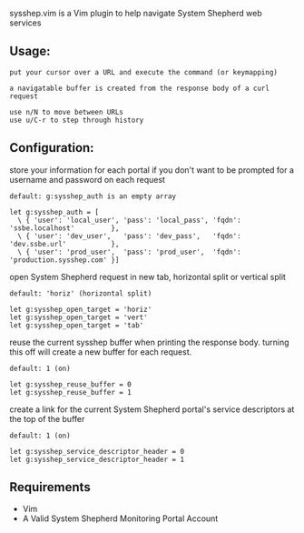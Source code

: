 sysshep.vim is a Vim plugin to help navigate System Shepherd web services

Usage:
-------

    put your cursor over a URL and execute the command (or keymapping)

    a navigatable buffer is created from the response body of a curl request

    use n/N to move between URLs
    use u/C-r to step through history

Configuration:
-------

store your information for each portal if you don't want to be prompted for a username and password on each request

    default: g:sysshep_auth is an empty array

    let g:sysshep_auth = [
      \ { 'user': 'local_user', 'pass': 'local_pass', 'fqdn': 'ssbe.localhost'         },
      \ { 'user': 'dev_user',   'pass': 'dev_pass',   'fqdn': 'dev.ssbe.url'           },
      \ { 'user': 'prod_user',  'pass': 'prod_user',  'fqdn': 'production.sysshep.com' }]

open System Shepherd request in new tab, horizontal split or vertical split

    default: 'horiz' (horizontal split)

    let g:sysshep_open_target = 'horiz'
    let g:sysshep_open_target = 'vert'
    let g:sysshep_open_target = 'tab'

reuse the current sysshep buffer when printing the response body. turning this off will create a new buffer for each request.

    default: 1 (on)

    let g:sysshep_reuse_buffer = 0
    let g:sysshep_reuse_buffer = 1

create a link for the current System Shepherd portal's service descriptors at the top of the buffer

    default: 1 (on)

    let g:sysshep_service_descriptor_header = 0
    let g:sysshep_service_descriptor_header = 1

Requirements
------------

* Vim
* A Valid System Shepherd Monitoring Portal Account

